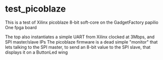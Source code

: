 # test_picoblaze
This is a test of Xilinx picoblaze 8-bit soft-core on the GadgetFactory papilio One fpga board

The top also instantiates a simple UART from Xilinx clocked at 3Mbps, and SPI master/slave IPs
The picoblaze firmware is a dead simple "monitor" that lets talking to the SPI master, to send
an 8-bit value to the SPI slave, that displays it on a ButtonLed wing
